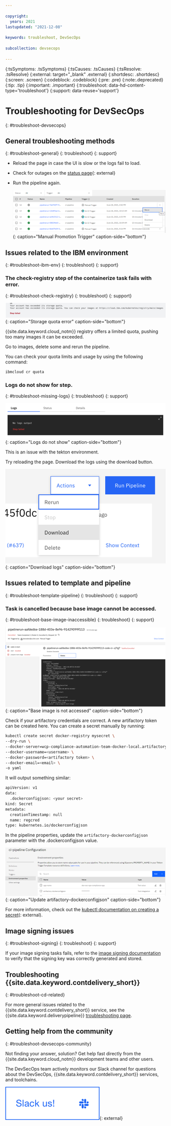 ```yaml
---

copyright:
  years: 2021
lastupdated: "2021-12-08"

keywords: troubleshoot, DevSecOps

subcollection: devsecops

---
```


{:tsSymptoms: .tsSymptoms}
{:tsCauses: .tsCauses}
{:tsResolve: .tsResolve}
{:external: target="_blank" .external}
{:shortdesc: .shortdesc}
{:screen: .screen}
{:codeblock: .codeblock}
{:pre: .pre}
{:note:.deprecated}
{:tip: .tip}
{:important: .important}
{:troubleshoot: data-hd-content-type='troubleshoot'}
{:support: data-reuse='support'}

# Troubleshooting for DevSecOps
{: #troubleshoot-devsecops}

## General troubleshooting methods
{: #troubleshoot-general}
{: troubleshoot}
{: support}

* Reload the page in case the UI is slow or the logs fail to load.
* Check for outages on the [status page](https://cloud.ibm.com/status){: external}
* Run the pipeline again.

   ![Run the pipeline again](images/rerun.png){: caption="Manual Promotion Trigger" caption-side="bottom"}

## Issues related to the IBM environment
{: #troubleshoot-ibm-env}
{: troubleshoot}
{: support}

### The check-registry step of the containerize task fails with error.
{: #troubleshoot-check-registry}
{: troubleshoot}
{: support}

![Storage quota error](images/exceeded-quota.png){: caption="Storage quota error" caption-side="bottom"}

{{site.data.keyword.cloud_notm}} registry offers a limited quota, pushing too many images it can be exceeded.

Go to images, delete some and rerun the pipeline.

You can check your quota limits and usage by using the following command:

```bash
ibmcloud cr quota
```

### Logs do not show for step.
{: #troubleshoot-missing-logs}
{: troubleshoot}
{: support}

![Logs do not show](images/no-logs.png){: caption="Logs do not show" caption-side="bottom"}

This is an issue with the tekton environment.

Try reloading the page.
Download the logs using the download button.

![Download logs](images/download-logs.png){: caption="Download logs" caption-side="bottom"}

## Issues related to template and pipeline
{: #troubleshoot-template-pipeline}
{: troubleshoot}
{: support}

### Task is cancelled because base image cannot be accessed.
{: #troubleshoot-base-image-inaccessible}
{: troubleshoot}
{: support}

![Base image is not accessed](images/artifactory-bad-credentials.png){: caption="Base image is not accessed" caption-side="bottom"}

Check if your artifactory credentials are correct. A new artifactory token can be created here.
You can create a secret manually by running:

```bash
kubectl create secret docker-registry mysecret \
--dry-run \
--docker-server=wcp-compliance-automation-team-docker-local.artifactory.swg-devops.com  \
--docker-username=<username> \
--docker-password=<artifactory token> \
--docker-email=<email> \
-o yaml
```

It will output something similar:

```bash
apiVersion: v1
data:
  .dockerconfigjson: <your secret>
kind: Secret
metadata:
  creationTimestamp: null
  name: regcred
type: kubernetes.io/dockerconfigjson
```

In the pipeline properties, update the `artifactory-dockerconfigjson` parameter with the .dockerconfigjson value.

![Update artifactory-dockerconfigjson](images/artifactory-update-credentials.png){: caption="Update artifactory-dockerconfigjson" caption-side="bottom"}

For more information, check out the [kubectl documentation on creating a secret](https://kubernetes.io/docs/concepts/configuration/secret/)(: external).

## Image signing issues
{: #troubleshoot-signing}
{: troubleshoot}
{: support}

If your image signing tasks fails, refer to the [image signing documentation](/docs/devsecops?topic=devsecops-cd-devsecops-image-signing) to verify that the signing key was correctly generated and stored.

## Troubleshooting {{site.data.keyword.contdelivery_short}}
{: #troubleshoot-cd-related}

For more general issues related to the {{site.data.keyword.contdelivery_short}} service, see the {{site.data.keyword.deliverypipeline}} [troubleshooting page](/docs/ContinuousDelivery?topic=ContinuousDelivery-troubleshoot-delivery-pipeline).

## Getting help from the community
{: #troubleshoot-devsecops-community}

Not finding your answer, solution? Get help fast directly from the {{site.data.keyword.cloud_notm}} development teams and other users.

The DevSecOps team actively monitors our Slack channel for questions about the DevSecOps, {{site.data.keyword.contdelivery_short}} services, and toolchains.

[![Reach out to us on our Slack channel.](images/slack_us.png "Slack us")](https://ic-devops-slack-invite.us-south.devops.cloud.ibm.com/){: external}
